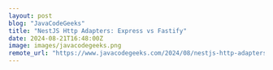 ```yaml
---
layout: post
blog: "JavaCodeGeeks"
title: "NestJS Http Adapters: Express vs Fastify"
date: 2024-08-21T16:48:00Z
image: images/javacodegeeks.png
remote_url: "https://www.javacodegeeks.com/2024/08/nestjs-http-adapters-express-vs-fastify.html"
---
```

